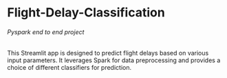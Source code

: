 # Flight-Delay-Classification
###### Pyspark end to end project
This Streamlit app is designed to predict flight delays based on various input parameters. It leverages Spark for data preprocessing and provides a choice of different classifiers for prediction.
